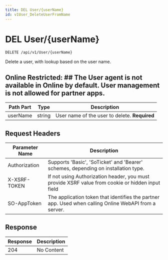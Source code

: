 ```yaml
---
title: DEL User/{userName}
id: v1User_DeleteUserFromName
---
```


# DEL User/{userName}

```http
DELETE /api/v1/User/{userName}
```

Delete a user, with lookup based on the user name.



## Online Restricted: ## The User agent is not available in Online by default. User management is not allowed for partner apps.




| Path Part | Type | Description |
|-----------|------|-------------|
| userName | string | User name of the user to delete. **Required** |



## Request Headers

| Parameter Name | Description |
|----------------|-------------|
| Authorization  | Supports 'Basic', 'SoTicket' and 'Bearer' schemes, depending on installation type. |
| X-XSRF-TOKEN   | If not using Authorization header, you must provide XSRF value from cookie or hidden input field |
| SO-AppToken | The application token that identifies the partner app. Used when calling Online WebAPI from a server. |


## Response


| Response | Description |
|----------------|-------------|
| 204 | No Content |